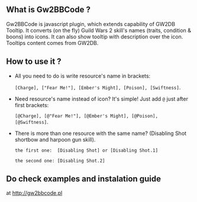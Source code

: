 What is Gw2BBCode ?
-------------------

Gw2BBCode is javascript plugin, which extends capability of GW2DB Tooltip. It converts (on the fly) Guild Wars 2 skill's names (traits, condition & boons) into icons. It can also show tooltip with description over the icon. Tooltips content comes from GW2DB.


How to use it ?
---------------

* All you need to do is write resource's name in brackets:

	`[Charge], ["Fear Me!"], [Ember's Might], [Poison], [Swiftness]`.


* Need resource's name instead of icon? It's simple! Just add `@` just after first brackets:

	`[@Charge], [@"Fear Me!"], [@Ember's Might], [@Poison], [@Swiftness]`.


* There is more than one resource with the same name? (Disabling Shot shortbow and harpoon gun skill).

    `the first one:  [Disabling Shot] or [Disabling Shot.1]`

    `the second one: [Disabling Shot.2]`
	
	
Do check examples and instalation guide 
---------------------------------------
at http://gw2bbcode.pl